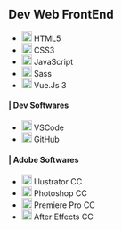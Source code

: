 ## Dev Web FrontEnd
* <img src="https://github.com/douglas-moura/douglas-moura/assets/100165194/2eeae4f5-bc7b-4e5d-ae63-9161000c97da" width="18"> HTML5
* <img src="https://github.com/douglas-moura/douglas-moura/assets/100165194/ad984cfc-e5f7-4525-890c-0c13c2117810" width="18"> CSS3
* <img src="https://github.com/douglas-moura/douglas-moura/assets/100165194/fe6144aa-d99b-4c86-b3b5-06b878c57a52" width="18"> JavaScript
* <img src="https://github.com/douglas-moura/douglas-moura/assets/100165194/ba1abbd2-28d4-498b-a886-8647dc918551" width="18"> Sass
* <img src="https://github.com/douglas-moura/douglas-moura/assets/100165194/f539ffa6-6099-4e9a-8196-637ce35e413e" width="18"> Vue.Js 3

#### | Dev Softwares
* <img src="https://github.com/douglas-moura/douglas-moura/assets/100165194/6bd08354-0d79-4c6d-956e-1a09a26d3634" width="18"> VSCode
* <img src="https://github.com/douglas-moura/douglas-moura/assets/100165194/b14167bd-c591-4c77-927a-c24a10e7bf5f" width="18"> GitHub

#### | Adobe Softwares
* <img src="https://github.com/douglas-moura/douglas-moura/assets/100165194/266944ef-1aa2-49bb-8a9c-f61270a832c1" width="18"> Illustrator CC
* <img src="https://github.com/douglas-moura/douglas-moura/assets/100165194/9a5f8cb3-8565-4356-a2cd-4925db50594e" width="18"> Photoshop CC
* <img src="https://github.com/douglas-moura/douglas-moura/assets/100165194/ff3a6eca-65bc-4627-96d3-6b40aa6c32d8" width="18"> Premiere Pro CC
* <img src="https://github.com/douglas-moura/douglas-moura/assets/100165194/3260425a-e24f-4e4e-9bb7-cc533746b69d" width="18"> After Effects CC
